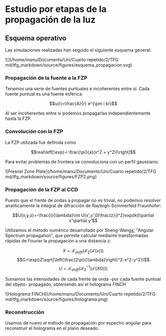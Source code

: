 # Estudio por etapas de la propagación de la luz


## Esquema operativo

Las simulaciones realizadas han seguido el siguiente esquema general:

![](/home/manu/Documents/Uni/Cuarto repetido/2/TFG md/tfg_markdown/source/figures/esquema_propagacion.svg)


### Propagación de la fuente a la FZP

Tenemos una serie de fuentes puntuales e incoherentes entre sí. Cada fuente puntual es una fuente esférica:

$$u(r)=\frac{A}{r} e^{\pm i kr}$$

Al ser incoherentes entre sí podemos propagarlas independientemente hasta la FZP.

### Convolución con la FZP

La FZP utilizada fue definida como

$$real\left[\exp(-i \frac{\pi}{a}(x^2 + y^2))\right]$$

Para evitar problemas de frontera se convoluciona con un perfil gaussiano:

![Fresnel Zone Plate](/home/manu/Documents/Uni/Cuarto repetido/2/TFG md/tfg_markdown/source/figures/FZP2.png)

### Propagación de la FZP al CCD

Puesto que el frente de ondas a propagar no es trivial, no podemos resolver analíticamente la integral de difracción de Rayleigh-Sommerfeld Fraunhofer: 

$$U(x,y,z)=-\frac{i}{\lambda}\int U(x',y',0)\frac{z}{l^2}exp(ikl)\partial x'\partial y'$$

Utilizamos el método numérico desarrollado por Sheng-Wang[x](XXXXX); "Angular Spectrum propagation", que permite calcular mediante transformadas rápidas de Fourier la propagación a una distancia z:

$$X=\mathscr{F}_{shift}(\mathscr{F}_2(\mathscr{F}(x)))$$
$$G=\exp(iZ\sqrt{\left(\frac{2\pi}{\lambda}\right)^2-x^2-y^2})$$
$$U=\mathscr{F}_{shift}(\mathscr{F}^{-1}_2(\mathscr{F}(XG)))$$

Sumamos las intensidades de cada frente de onda -por cada fuente puntual del objeto- propagado, obteniendo así el holograma FINCH

![Holograma FINCH](/home/manu/Documents/Uni/Cuarto repetido/2/TFG md/tfg_markdown/source/figures/holograma.png)

### Reconstrucción

Usamos de nuevo el método de propagación por espectro angular para reconstruir el holograma en el plano deseado.






